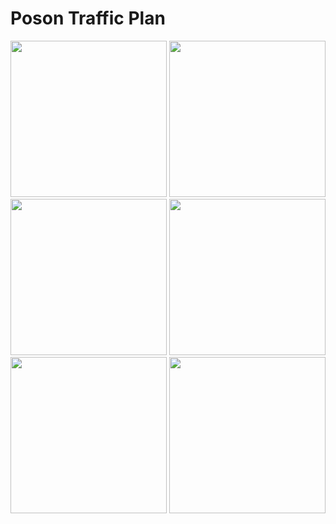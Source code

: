 # Poson Traffic Plan
<div>
  <img src="https://github.com/shehani000/Poson-Traffic-Plan-Anuradhapura-Sri-Lanka/assets/72043717/2b9c977f-65ce-4046-961a-cda04a4857ca" style="width:250px"/>
  <img src="https://github.com/shehani000/Poson-Traffic-Plan-Anuradhapura-Sri-Lanka/assets/72043717/21fe720e-1f9c-41ee-b139-ca0eff2c4f76" style="width:250px"/>
  <img src="https://github.com/shehani000/Poson-Traffic-Plan-Anuradhapura-Sri-Lanka/assets/72043717/633899fb-855f-478a-a85c-1a0c8c6724ab" style="width:250px"/>
  <img src="https://github.com/shehani000/Poson-Traffic-Plan-Anuradhapura-Sri-Lanka/assets/72043717/99b30d8d-403f-42a6-a73c-bca242c9e601" style="width:250px"/>
  <img src="https://github.com/shehani000/Poson-Traffic-Plan-Anuradhapura-Sri-Lanka/assets/72043717/b17439cd-944b-4387-9bcb-23e23ad8fd2b" style="width:250px"/>
  <img src="https://github.com/shehani000/Poson-Traffic-Plan-Anuradhapura-Sri-Lanka/assets/72043717/3a5fde6e-62e8-4de7-bf8e-2ea651684cac" style="width:250px"/>
</div>







